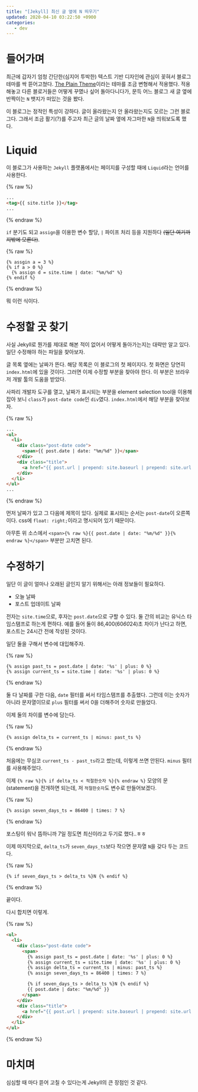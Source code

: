 ```yaml
---
title: "[Jekyll] 최신 글 옆에 N 띄우기"
updated: 2020-04-10 03:22:50 +0900
categories:
   - dev
---
```


# 들어가며

최근에 갑자기 엄청 간단한(심지어 투박한) 텍스트 기반 디자인에 관심이 꽂혀서 블로그 테마를 싹 뜯어고쳤다. [The Plain Theme](https://github.com/heiswayi/the-plain)이라는 테마를 조금 변형해서 적용했다. 적용해놓고 다른 블로거들은 어떻게 꾸몄나 싶어 돌아다니다가, 문득 어느 블로그 새 글 옆에 반짝이는 `N` 뱃지가 떠있는 것을 봤다.

이 블로그는 정적인 특성이 강하다. 글이 올라왔는지 안 올라왔는지도 모르는 그런 블로그다. 그래서 조금 활기(?)를 주고자 최근 글의 날짜 옆에 자그마한 `N`을 띄워보도록 했다.

# Liquid

이 블로그가 사용하는 `Jekyll` 플랫폼에서는 페이지를 구성할 때에 `Liquid`라는 언어를 사용한다.

{% raw %}
~~~html
...
<tag>{{ site.title }}</tag>
...
~~~
{% endraw %}

`if` 분기도 되고 `assign`을 이용한 변수 할당, `|` 파이프 처리 등을 지원하다 ~~(일단 여기까지밖에 모른다)~~.

{% raw %}
~~~liquid
{% assgin a = 3 %}
{% if a > 0 %}
  {% assign d = site.time | date: "%m/%d" %}
{% endif %}
~~~
{% endraw %}

뭐 이런 식이다.

# 수정할 곳 찾기

사실 Jekyll로 뭔가를 제대로 해본 적이 없어서 어떻게 돌아가는지는 대략만 알고 있다. 일단 수정해야 하는 파일을 찾아보자.

글 목록 옆에는 날짜가 뜬다. 해당 목록은 이 블로그의 첫 페이지다. 첫 화면은 당연히 `index.html`에 있을 것이다. 그러면 이제 수정할 부분을 찾아야 한다. 이 부분은 브라우저 개발 툴의 도움을 받았다.

사파리 개발자 도구를 열고, 날짜가 표시되는 부분을 element selection tool을 이용해 잡아 보니 `class`가 `post-date code`인 `div`였다. `index.html`에서 해당 부분을 찾아보자.

{% raw %}
~~~html
...
<ul>
  <li>
    <div class="post-date code">
      <span>{{ post.date | date: "%m/%d" }}</span>
    </div>
    <div class="title">
      <a href="{{ post.url | prepend: site.baseurl | prepend: site.url }}">{{ post.title }}</a>
    </div>
  </li>
</ul>
...
~~~
{% endraw %}

먼저 날짜가 있고 그 다음에 제목이 있다. 실제로 표시되는 순서는 `post-date`이 오른쪽이다. css에 `float: right;`이라고 명시되어 있기 때문이다.

아무튼 위 소스에서 `<span>{% raw %}{{ post.date | date: "%m/%d" }}{% endraw %}</span>` 부분만 고치면 된다.

# 수정하기

일단 이 글이 얼마나 오래된 글인지 알기 위해서는 아래 정보들이 필요하다.

- 오늘 날짜
- 포스트 업데이트 날짜

전자는 `site.time`으로, 후자는 `post.date`으로 구할 수 있다. 둘 간의 비교는 유닉스 타임스탬프로 하는게 편하다. 예를 들어 둘이 86,400(60*60*24)초 차이가 난다고 하면, 포스트는 24시간 전에 작성된 것이다.

일단 둘을 구해서 변수에 대입해주자.

{% raw %}
~~~Liquid
{% assign past_ts = post.date | date: '%s' | plus: 0 %}
{% assign current_ts = site.time | date: '%s' | plus: 0 %}
~~~
{% endraw %}

둘 다 날짜를 구한 다음, `date` 필터를 써서 타임스탬프를 추출했다. 그런데 이는 숫자가 아니라 문자열이므로 `plus` 필터를 써서 0을 더해주어 숫자로 만들었다.

이제 둘의 차이를 변수에 담는다.

{% raw %}
~~~Liquid
{% assign delta_ts = current_ts | minus: past_ts %}
~~~
{% endraw %}


처음에는 무심코 `current_ts - past_ts`라고 썼는데, 이렇게 쓰면 안된다. `minus` 필터를 사용해주었다.

이제 `{% raw %}{% if delta_ts < 적절한숫자 %}{% endraw %}` 모양의 문(statement)을 전개하면 되는데, 저 `적절한숫자`도 변수로 만들어보겠다.

{% raw %}
~~~Liquid
{% assign seven_days_ts = 86400 | times: 7 %}
~~~
{% endraw %}

포스팅이 워낙 뜸하니까 7일 정도면 최신이라고 두기로 했다..ㅎㅎ

이제 마지막으로, `delta_ts`가 `seven_days_ts`보다 작으면 문자열 `N`을 갖다 두는 코드다.

{% raw %}
~~~Liquid
{% if seven_days_ts > delta_ts %}N {% endif %}
~~~
{% endraw %}

끝이다.

다시 합치면 이렇게.

{% raw %}
~~~html
<ul>
  <li>
    <div class="post-date code">
      <span>
        {% assign past_ts = post.date | date: '%s' | plus: 0 %}
        {% assign current_ts = site.time | date: '%s' | plus: 0 %}
        {% assign delta_ts = current_ts | minus: past_ts %}
        {% assign seven_days_ts = 86400 | times: 7 %}

        {% if seven_days_ts > delta_ts %}N {% endif %}
        {{ post.date | date: "%m/%d" }}
      </span>
    </div>
    <div class="title">
      <a href="{{ post.url | prepend: site.baseurl | prepend: site.url }}">{{ post.title }}</a>
    </div>
  </li>
</ul>
~~~
{% endraw %}

# 마치며

심심할 때 마다 뜯어 고칠 수 있다는게 Jekyll의 큰 장점인 것 같다.
